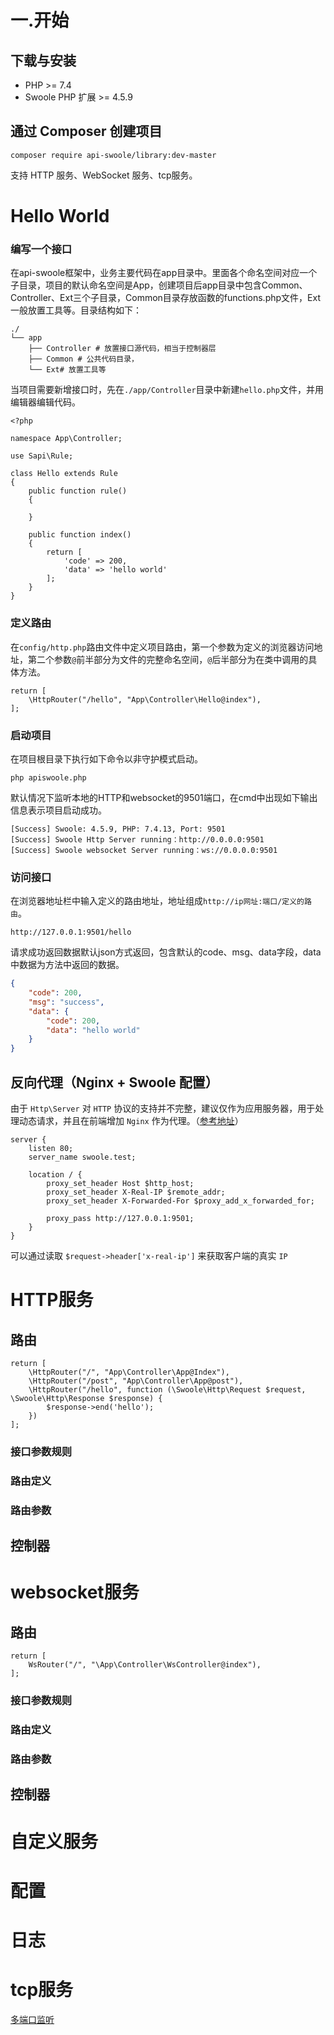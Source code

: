 # 一.开始
## 下载与安装

*   PHP >= 7.4
*   Swoole PHP 扩展 >= 4.5.9

## 通过 Composer 创建项目

```
composer require api-swoole/library:dev-master
```

支持 HTTP 服务、WebSocket 服务、tcp服务。

# **Hello World**

### **编写一个接口**


在api-swoole框架中，业务主要代码在app目录中。里面各个命名空间对应一个子目录，项目的默认命名空间是App，创建项目后app目录中包含Common、Controller、Ext三个子目录，Common目录存放函数的functions.php文件，Ext一般放置工具等。目录结构如下：


```
./
└── app
    ├── Controller # 放置接口源代码，相当于控制器层
    ├── Common # 公共代码目录，
    └── Ext# 放置工具等
```
当项目需要新增接口时，先在`./app/Controller`目录中新建`hello.php`文件，并用编辑器编辑代码。


```
<?php

namespace App\Controller;

use Sapi\Rule;

class Hello extends Rule
{
    public function rule()
    {

    }

    public function index()
    {
        return [
            'code' => 200,
            'data' => 'hello world'
        ];
    }
}
```

### **定义路由**
在`config/http.php`路由文件中定义项目路由，第一个参数为定义的浏览器访问地址，第二个参数`@`前半部分为文件的完整命名空间，`@`后半部分为在类中调用的具体方法。


```
return [
    \HttpRouter("/hello", "App\Controller\Hello@index"),
];
```

### **启动项目**


在项目根目录下执行如下命令以非守护模式启动。

```
php apiswoole.php
```
默认情况下监听本地的HTTP和websocket的9501端口，在cmd中出现如下输出信息表示项目启动成功。

```
[Success] Swoole: 4.5.9, PHP: 7.4.13, Port: 9501
[Success] Swoole Http Server running：http://0.0.0.0:9501
[Success] Swoole websocket Server running：ws://0.0.0.0:9501
```

### **访问接口**

在浏览器地址栏中输入定义的路由地址，地址组成`http://ip网址:端口/定义的路由`。

`http://127.0.0.1:9501/hello`

请求成功返回数据默认json方式返回，包含默认的code、msg、data字段，data中数据为方法中返回的数据。
```json
{
    "code": 200,
    "msg": "success",
    "data": {
        "code": 200,
        "data": "hello world"
    }
}
```


## 反向代理（Nginx + Swoole 配置）
由于 `Http\Server` 对 `HTTP` 协议的支持并不完整，建议仅作为应用服务器，用于处理动态请求，并且在前端增加 `Nginx` 作为代理。（[参考地址](https://wiki.swoole.com/#/http_server)）

```
server {
    listen 80;
    server_name swoole.test;

    location / {
        proxy_set_header Host $http_host;
        proxy_set_header X-Real-IP $remote_addr;
        proxy_set_header X-Forwarded-For $proxy_add_x_forwarded_for;

        proxy_pass http://127.0.0.1:9501;
    }
}

```
可以通过读取 `$request->header['x-real-ip']` 来获取客户端的真实 `IP`


# HTTP服务
## 路由



```
return [
    \HttpRouter("/", "App\Controller\App@Index"),
    \HttpRouter("/post", "App\Controller\App@post"),
    \HttpRouter("/hello", function (\Swoole\Http\Request $request, \Swoole\Http\Response $response) {
        $response->end('hello');
    })
];
```


### 接口参数规则
### 路由定义
### 路由参数

## 控制器

# websocket服务
## 路由


```
return [
    WsRouter("/", "\App\Controller\WsController@index"),
];
```


### 接口参数规则
### 路由定义
### 路由参数

## 控制器

# 自定义服务

# 配置

# 日志

# tcp服务

[多端口监听](https://wiki.swoole.com/#/server/port)
